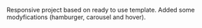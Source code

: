 Responsive project based on ready to use template.
Added some modyfications (hamburger, carousel and hover). 
